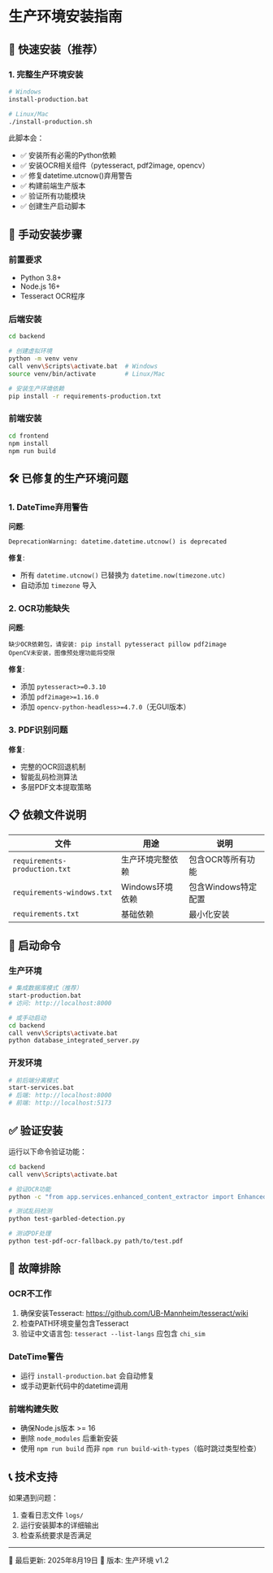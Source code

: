 # 生产环境安装指南

## 🚀 快速安装（推荐）

### 1. 完整生产环境安装
```bash
# Windows
install-production.bat

# Linux/Mac
./install-production.sh
```

此脚本会：
- ✅ 安装所有必需的Python依赖
- ✅ 安装OCR相关组件（pytesseract, pdf2image, opencv）
- ✅ 修复datetime.utcnow()弃用警告
- ✅ 构建前端生产版本
- ✅ 验证所有功能模块
- ✅ 创建生产启动脚本

## 🔧 手动安装步骤

### 前置要求
- Python 3.8+
- Node.js 16+
- Tesseract OCR程序

### 后端安装
```bash
cd backend

# 创建虚拟环境
python -m venv venv
call venv\Scripts\activate.bat  # Windows
source venv/bin/activate        # Linux/Mac

# 安装生产环境依赖
pip install -r requirements-production.txt
```

### 前端安装
```bash
cd frontend
npm install
npm run build
```

## 🛠️ 已修复的生产环境问题

### 1. DateTime弃用警告
**问题**: 
```
DeprecationWarning: datetime.datetime.utcnow() is deprecated
```

**修复**: 
- 所有 `datetime.utcnow()` 已替换为 `datetime.now(timezone.utc)`
- 自动添加 `timezone` 导入

### 2. OCR功能缺失
**问题**: 
```
缺少OCR依赖包，请安装: pip install pytesseract pillow pdf2image
OpenCV未安装，图像预处理功能将受限
```

**修复**: 
- 添加 `pytesseract>=0.3.10`
- 添加 `pdf2image>=1.16.0`
- 添加 `opencv-python-headless>=4.7.0`（无GUI版本）

### 3. PDF识别问题
**修复**: 
- 完整的OCR回退机制
- 智能乱码检测算法
- 多层PDF文本提取策略

## 📋 依赖文件说明

| 文件 | 用途 | 说明 |
|------|------|------|
| `requirements-production.txt` | 生产环境完整依赖 | 包含OCR等所有功能 |
| `requirements-windows.txt` | Windows环境依赖 | 包含Windows特定配置 |
| `requirements.txt` | 基础依赖 | 最小化安装 |

## 🚀 启动命令

### 生产环境
```bash
# 集成数据库模式（推荐）
start-production.bat
# 访问: http://localhost:8000

# 或手动启动
cd backend
call venv\Scripts\activate.bat
python database_integrated_server.py
```

### 开发环境
```bash
# 前后端分离模式
start-services.bat
# 后端: http://localhost:8000
# 前端: http://localhost:5173
```

## ✅ 验证安装

运行以下命令验证功能：

```bash
cd backend
call venv\Scripts\activate.bat

# 验证OCR功能
python -c "from app.services.enhanced_content_extractor import EnhancedContentExtractor; print('OCR可用:', EnhancedContentExtractor().has_ocr)"

# 测试乱码检测
python test-garbled-detection.py

# 测试PDF处理
python test-pdf-ocr-fallback.py path/to/test.pdf
```

## 🐛 故障排除

### OCR不工作
1. 确保安装Tesseract: https://github.com/UB-Mannheim/tesseract/wiki
2. 检查PATH环境变量包含Tesseract
3. 验证中文语言包: `tesseract --list-langs` 应包含 `chi_sim`

### DateTime警告
- 运行 `install-production.bat` 会自动修复
- 或手动更新代码中的datetime调用

### 前端构建失败
- 确保Node.js版本 >= 16
- 删除 `node_modules` 后重新安装
- 使用 `npm run build` 而非 `npm run build-with-types`（临时跳过类型检查）

## 📞 技术支持

如果遇到问题：
1. 查看日志文件 `logs/`
2. 运行安装脚本的详细输出
3. 检查系统要求是否满足

---
📝 最后更新: 2025年8月19日
🔧 版本: 生产环境 v1.2